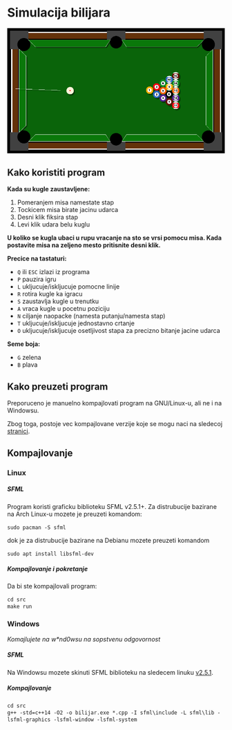 # Simulacija bilijara
![screenshot](screenshots/bilijar-skrinsot2.png)
## Kako koristiti program
**Kada su kugle zaustavljene:**
 1. Pomeranjem misa namestate stap
 2. Tockicem misa birate jacinu udarca
 3. Desni klik fiksira stap
 4. Levi klik udara belu kuglu

**U koliko se kugla ubaci u rupu vracanje na sto se vrsi pomocu misa. Kada postavite misa na zeljeno mesto pritisnite desni klik.**

**Precice na tastaturi:**

 * `Q` ili `ESC` izlazi iz programa
 * `P` pauzira igru
 * `L` ukljucuje/iskljucuje pomocne linije
 * `R` rotira kugle ka igracu
 * `S` zaustavlja kugle u trenutku
 * `A` vraca kugle u pocetnu poziciju
 * `N` ciljanje naopacke (namesta putanju/namesta stap)
 * `T` ukljucuje/iskljucuje jednostavno crtanje
 * `O` ukljucuje/iskljucuje osetljivost stapa za precizno bitanje jacine udarca

**Seme boja:**
 * `G` zelena
 * `B` plava

## Kako preuzeti program

Preporuceno je manuelno kompajlovati program na GNU/Linux-u, ali ne i na Windowsu.

Zbog toga, postoje vec kompajlovane verzije koje se mogu naci na sledecoj [stranici](https://github.com/vmisovic/bilijar/releases).

## Kompajlovanje

### Linux

##### SFML
Program koristi graficku biblioteku SFML v2.5.1+.
Za distrubucije bazirane na Arch Linux-u mozete je preuzeti komandom:
```
sudo pacman -S sfml
```
dok je za distrubucije bazirane na Debianu mozete preuzeti komandom
```
sudo apt install libsfml-dev
```
##### Kompajlovanje i pokretanje

Da bi ste kompajlovali program:
```
cd src
make run
```

### Windows
_Komajlujete na w*nd0wsu na sopstvenu odgovornost_

##### SFML
Na Windowsu mozete skinuti SFML biblioteku na sledecem linuku [v2.5.1](https://www.sfml-dev.org/files/SFML-2.5.1-windows-gcc-7.3.0-mingw-64-bit.zip).

##### Kompajlovanje
```
cd src
g++ -std=c++14 -O2 -o bilijar.exe *.cpp -I sfml\include -L sfml\lib -lsfml-graphics -lsfml-window -lsfml-system
```
